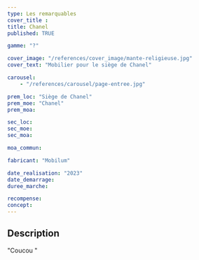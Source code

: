 ```yaml
---
type: Les remarquables
cover_title :
title: Chanel
published: TRUE

gamme: "?"

cover_image: "/references/cover_image/mante-religieuse.jpg"
cover_text: "Mobilier pour le siège de Chanel"

carousel:
    - "/references/carousel/page-entree.jpg"

prem_loc: "Siège de Chanel"
prem_moe: "Chanel"
prem_moa:

sec_loc:
sec_moe:
sec_moa:

moa_commun:

fabricant: "Mobilum"

date_realisation: "2023"
date_demarrage:
duree_marche:

recompense:
concept:
---
```


## Description

"Coucou "
